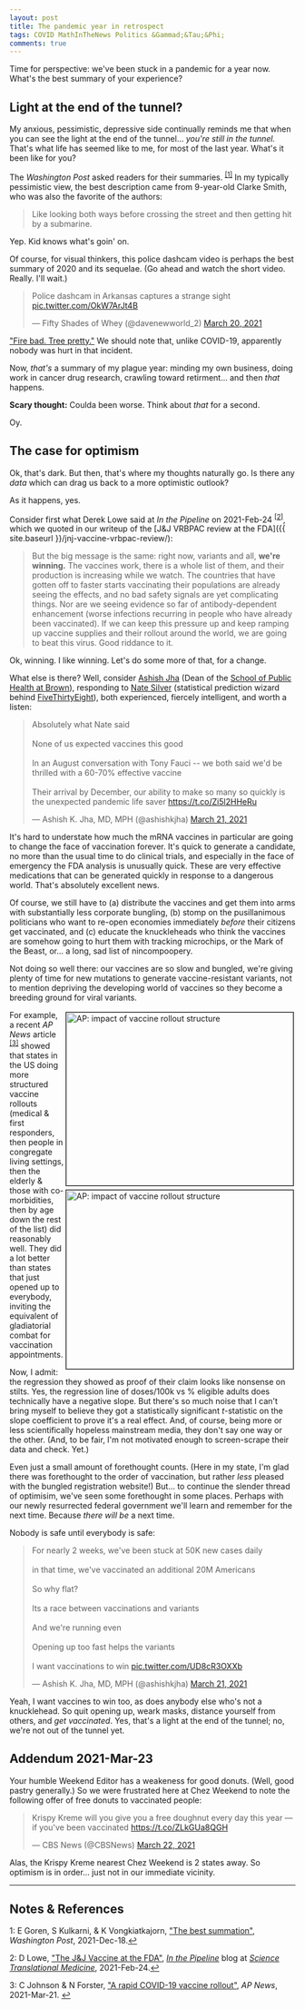```yaml
---
layout: post
title: The pandemic year in retrospect
tags: COVID MathInTheNews Politics &Gammad;&Tau;&Phi;
comments: true
---
```


Time for perspective: we've been stuck in a pandemic for a year now.  What's the best
summary of your experience?  

## Light at the end of the tunnel?  

My anxious, pessimistic, depressive side continually reminds me that when you can see the light at
the end of the tunnel&hellip; _you're still in the tunnel._  That's what life has seemed
like to me, for most of the last year.  What's it been like for you?

The _Washington Post_ asked readers for their summaries. <sup id="fn1a">[[1]](#fn1)</sup>
In my typically pessimistic view, the best description came from 9-year-old Clarke Smith,
who was also the favorite of the authors:  

> Like looking both ways before crossing the street and then getting hit by a submarine.  

Yep.  Kid knows what's goin' on.  

Of course, for visual thinkers, this police dashcam video is perhaps the best summary of
2020 and its sequelae.  (Go ahead and watch the short video.  Really.  I'll wait.)  

<blockquote class="twitter-tweet">
  <p lang="en" dir="ltr">
    Police dashcam in Arkansas captures a strange sight 
    <a href="https://t.co/OkW7ArJt4B">pic.twitter.com/OkW7ArJt4B</a>
  </p>
  &mdash; Fifty Shades of Whey (@davenewworld_2) <a href="https://twitter.com/davenewworld_2/status/1373415649947611136?ref_src=twsrc%5Etfw">March 20, 2021</a>
</blockquote> 
<script async src="https://platform.twitter.com/widgets.js"></script>

["Fire bad.  Tree pretty."](https://www.youtube.com/watch?v=769qie9npes)  We should note
that, unlike COVID-19,  apparently nobody was hurt in that incident.  

Now, _that's_ a summary of my plague year: minding my own business, doing work in
cancer drug research, crawling toward retirment&hellip; and then _that_ happens.  

__Scary thought:__ Coulda been worse.  Think about _that_ for a second.  

Oy.  

## The case for optimism  

Ok, that's dark.  But then, that's where my thoughts naturally go.  Is there any _data_
which can drag us back to a more optimistic outlook?  

As it happens, yes.  

Consider first what Derek Lowe said at _In the Pipeline_ on 
2021-Feb-24 <sup id="fn2a">[[2]](#fn2)</sup>, which we quoted in our writeup of the
[J&amp;J VRBPAC review at the FDA]({{ site.baseurl }}/jnj-vaccine-vrbpac-review/):  
> But the big message is the same: right now, variants and all, __we're winning.__ The
> vaccines work, there is a whole list of them, and their production is increasing while
> we watch. The countries that have gotten off to faster starts vaccinating their
> populations are already seeing the effects, and no bad safety signals are yet
> complicating things. Nor are we seeing evidence so far of antibody-dependent enhancement
> (worse infections recurring in people who have already been vaccinated). If we can keep
> this pressure up and keep ramping up vaccine supplies and their rollout around the
> world, we are going to beat this virus. Good riddance to it.  

Ok, winning.  I like winning.  Let's do some more of that, for a change.  

What else is there?  Well, consider [Ashish Jha](https://en.wikipedia.org/wiki/Ashish_Jha) 
(Dean of the [School of Public Health at Brown](https://www.brown.edu/academics/public-health/)), 
responding to 
[Nate Silver](https://en.wikipedia.org/wiki/Nate_Silver) (statistical prediction wizard behind 
[FiveThirtyEight](https://fivethirtyeight.com/)), both experienced, fiercely intelligent,
and worth a listen:  


<blockquote class="twitter-tweet">
  <p lang="en" dir="ltr">
    Absolutely what Nate said<br><br>
	None of us expected vaccines this good<br><br>
	In an August conversation with Tony Fauci -- we both said we&#39;d be thrilled with a 60-70%
	effective vaccine<br><br>
    Their arrival by December, our ability to make so many so
	quickly is the unexpected pandemic life saver <a href="https://t.co/Zi5l2HHeRu">https://t.co/Zi5l2HHeRu</a> 
  </p>
  &mdash; Ashish K. Jha, MD, MPH (@ashishkjha) <a href="https://twitter.com/ashishkjha/status/1373457628215525377?ref_src=twsrc%5Etfw">March 21, 2021</a>
</blockquote> 
<script async src="https://platform.twitter.com/widgets.js"></script>

It's hard to understate how much the mRNA vaccines in particular are going to change the
face of vaccination forever.  It's quick to generate a candidate, no more than the usual
time to do clinical trials, and especially in the face of emergency the FDA analysis is
unusually quick.  These are very effective medications that can be generated quickly in
response to a dangerous world.  That's absolutely excellent news.  

Of course, we still have to (a) distribute the vaccines and get them into arms with
substantially less corporate bungling, (b) stomp on the pusillanimous politicians who want
to re-open economies immediately _before_ their citizens get vaccinated, and (c) educate
the knuckleheads who think the vaccines are somehow going to hurt them with tracking
microchips, or the Mark of the Beast, or&hellip; a long, sad list of nincompoopery.  

Not doing so well there: our vaccines are so slow and bungled, we're giving plenty of time
for new mutations to generate vaccine-resistant variants, not to mention depriving the
developing world of vaccines so they become a breeding ground for viral variants.  

<img src="{{ site.baseurl }}/images/2021-03-22-pandemic-in-retrospect-ap.jpg" width="400" height="305" alt="AP: impact of vaccine rollout structure" title="AP: impact of vaccine rollout structure" style="float: right; margin: 3px 3px 3px 3px; border: 1px solid #000000;">
<img src="{{ site.baseurl }}/images/2021-03-22-pandemic-in-retrospect-ap-regression.jpg" width="400" height="315" alt="AP: impact of vaccine rollout structure" title="AP: impact of vaccine rollout structure" style="float: right; margin: 3px 3px 3px 3px; border: 1px solid #000000;">

For example, a recent _AP News_ article <sup id="fn3a">[[3]](#fn3)</sup> showed that
states in the US doing more structured vaccine rollouts (medical &amp; first responders,
then people in congregate living settings, then the elderly &amp; those with
co-morbidities, then by age down the rest of the list) did reasonably well.  They did a
lot better than states that just opened up to everybody, inviting the equivalent of
gladiatorial combat for vaccination appointments.  

Now, I admit: the regression they showed as proof of their claim looks like nonsense on
stilts.  Yes, the regression line of doses/100k vs % eligible adults does technically have
a negative slope.  But there's so much noise that I can't bring myself to believe they got
a statistically significant $t$-statistic on the slope coefficient to prove it's a real
effect.  And, of course, being more or less scientifically hopeless mainstream media, they
don't say one way or the other.  (And, to be fair, I'm not motivated enough to
screen-scrape their data and check.  Yet.)  

Even just a small amount of forethought counts.  (Here in my state, I'm glad there was
forethought to the order of vaccination, but rather _less_ pleased with the bungled
registration website!)  But&hellip; to continue the slender thread of optimisim, we've
seen some forethought in some places.  Perhaps with our newly resurrected federal
government we'll learn and remember for the next time.  Because _there will be_ a next
time.  

Nobody is safe until everybody is safe:  

<blockquote class="twitter-tweet">
  <p lang="en" dir="ltr">
	For nearly 2 weeks, we&#39;ve been stuck at 50K new cases daily<br><br>
    in that time, we&#39;ve vaccinated an additional 20M Americans<br><br>So why flat?<br><br>
    Its a race between vaccinations and variants<br><br>
    And we&#39;re running even<br><br>
    Opening up too fast helps the variants<br><br>
    I want vaccinations to win <a href="https://t.co/UD8cR3OXXb">pic.twitter.com/UD8cR3OXXb</a>
  </p>
  &mdash; Ashish K. Jha, MD, MPH (@ashishkjha) <a href="https://twitter.com/ashishkjha/status/1373610236221734912?ref_src=twsrc%5Etfw">March 21, 2021</a>
</blockquote>
<script async src="https://platform.twitter.com/widgets.js"></script>

Yeah, I want vaccines to win too, as does anybody else who's not a knucklehead.  So quit
opening up, weark masks, distance yourself from others, and _get vaccinated_.
Yes, that's a light at the end of the tunnel; no, we're not out of the tunnel yet.  


## Addendum 2021-Mar-23  

Your humble Weekend Editor has a weakeness for good donuts.  (Well, good pastry
generally.)  So we were frustrated here at Chez Weekend to note the following offer of
free donuts to vaccinated people:  

<blockquote class="twitter-tweet">
  <p lang="en" dir="ltr">
    Krispy Kreme will you give you a free doughnut every day this year — if you&#39;ve
	been vaccinated <a href="https://t.co/ZLkGUa8QGH">https://t.co/ZLkGUa8QGH</a> 
  </p>
  &mdash; CBS News (@CBSNews) <a href="https://twitter.com/CBSNews/status/1374005427596312580?ref_src=twsrc%5Etfw">March 22, 2021</a>
</blockquote> 
<script async src="https://platform.twitter.com/widgets.js"></script>

Alas, the Krispy Kreme nearest Chez Weekend is 2 states away.  So optimism is in
order&hellip; just not in our immediate vicinity.  

---

## Notes &amp; References  

<!--
<sup id="fn1a">[[1]](#fn1)</sup>
<a id="fn1">1</a>: [↩](#fn1a)  
-->

<a id="fn1">1</a>: E Goren, S Kulkarni, &amp; K Vongkiatkajorn, ["The best summation"](https://www.washingtonpost.com/graphics/2020/lifestyle/2020-in-one-word/), _Washington Post_, 2021-Dec-18.[↩](#fn1a)  

<a id="fn2">2</a>: D Lowe, ["The J&amp;J Vaccine at the FDA"](https://blogs.sciencemag.org/pipeline/archives/2021/02/24/the-jj-vaccine-at-the-fda), [_In the Pipeline_](https://blogs.sciencemag.org/pipeline/) blog at [_Science Translational Medicine_](https://stm.sciencemag.org/), 2021-Feb-24.[↩](#fn2a)  

<a id="fn3">3</a>: C Johnson &amp; N Forster, ["A rapid COVID-19 vaccine rollout"](https://apnews.com/article/rapid-covid-19-vaccine-rollout-backfire-some-states-459febd1a33bf8909bfaa88ce3f43159), _AP News_, 2021-Mar-21. [↩](#fn3a)  
